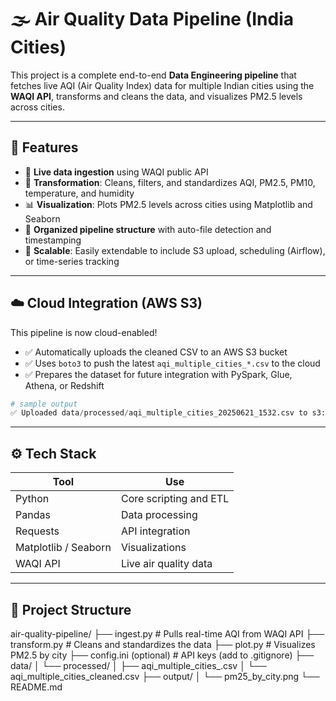 # 🌫️ Air Quality Data Pipeline (India Cities)

This project is a complete end-to-end **Data Engineering pipeline** that fetches live AQI (Air Quality Index) data for multiple Indian cities using the **WAQI API**, transforms and cleans the data, and visualizes PM2.5 levels across cities.

---

## 🚀 Features

- 🔁 **Live data ingestion** using WAQI public API
- 🧼 **Transformation**: Cleans, filters, and standardizes AQI, PM2.5, PM10, temperature, and humidity
- 📊 **Visualization**: Plots PM2.5 levels across cities using Matplotlib and Seaborn
- 📁 **Organized pipeline structure** with auto-file detection and timestamping
- 💾 **Scalable**: Easily extendable to include S3 upload, scheduling (Airflow), or time-series tracking

---

## ☁️ Cloud Integration (AWS S3)

This pipeline is now cloud-enabled!

- ✅ Automatically uploads the cleaned CSV to an AWS S3 bucket
- ✅ Uses `boto3` to push the latest `aqi_multiple_cities_*.csv` to the cloud
- ✅ Prepares the dataset for future integration with PySpark, Glue, Athena, or Redshift

```python
# sample output
✅ Uploaded data/processed/aqi_multiple_cities_20250621_1532.csv to s3://aqi-data-aniket/aqi_multiple_cities_20250621_1532.csv
```
---

## ⚙️ Tech Stack

| Tool       | Use                         |
|------------|------------------------------|
| Python     | Core scripting and ETL       |
| Pandas     | Data processing              |
| Requests   | API integration              |
| Matplotlib / Seaborn | Visualizations     |
| WAQI API   | Live air quality data        |

---

## 📂 Project Structure

air-quality-pipeline/
├── ingest.py # Pulls real-time AQI from WAQI API
├── transform.py # Cleans and standardizes the data
├── plot.py # Visualizes PM2.5 by city
├── config.ini (optional) # API keys (add to .gitignore)
├── data/
│ └── processed/
│ ├── aqi_multiple_cities_<timestamp>.csv
│ └── aqi_multiple_cities_cleaned.csv
├── output/
│ └── pm25_by_city.png
└── README.md
